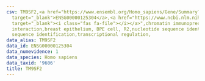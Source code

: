 ```yaml
---
csv: TM9SF2,<a href="https://www.ensembl.org/Homo_sapiens/Gene/Summary?db=core;g=ENSG00000125304"
  target="_blank">ENSG00000125304</a>,<a href="https://www.ncbi.nlm.nih.gov/pubmed/22863008"
  target="_blank"><i class="fas fa-file"></i></a>",chromatin immunoprecipitation assay,direct
  interaction,breast epithelium, BPE cell, R2,nucleotide sequence identification,nucleotide
  sequence identification,transcriptional regulation,
data_alias: TM9SF2
data_id: ENSG00000125304
data_numevidence: 1
data_species: Homo sapiens
data_taxid: '9606'
title: TM9SF2
---
```

